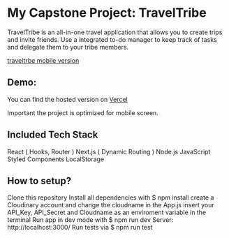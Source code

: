 # My Capstone Project: TravelTribe

TravelTribe is an all-in-one travel application that allows you to create trips and invite friends. Use a integrated to-do manager to keep track of tasks and delegate them to your tribe members.

[traveltrbe mobile version](/public/images/mobileview.png)

## Demo:

You can find the hosted version on [Vercel](https://capstone-project-travel-tribe.vercel.app/)

Important the project is optimized for mobile screen.

## Included Tech Stack

React ( Hooks, Router )
Next.js ( Dynamic Routing )
Node.js
JavaScript
Styled Components
LocalStorage

## How to setup?

Clone this repository
Install all dependencies with $ npm install
create a Cloudinary account and change the cloudname in the App.js
insert your API_Key, API_Secret and Cloudname as an enviroment variable in the terminal
Run app in dev mode with $ npm run dev
Server: http://localhost:3000/
Run tests via $ npm run test
